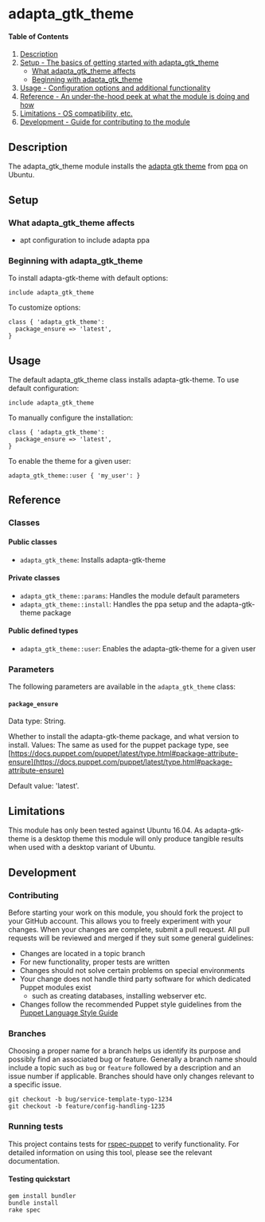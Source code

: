 # adapta_gtk_theme

#### Table of Contents

1. [Description](#description)
1. [Setup - The basics of getting started with adapta_gtk_theme](#setup)
    * [What adapta_gtk_theme affects](#what-adapta_gtk_theme-affects)
    * [Beginning with adapta_gtk_theme](#beginning-with-adapta_gtk_theme)
1. [Usage - Configuration options and additional functionality](#usage)
1. [Reference - An under-the-hood peek at what the module is doing and how](#reference)
1. [Limitations - OS compatibility, etc.](#limitations)
1. [Development - Guide for contributing to the module](#development)

## Description

The adapta_gtk_theme module installs the [adapta gtk theme](https://github.com/adapta-project/adapta_gtk_theme) from [ppa](https://launchpad.net/~tista/+archive/ubuntu/adapta) on Ubuntu.

## Setup

### What adapta_gtk_theme affects

* apt configuration to include adapta ppa

### Beginning with adapta_gtk_theme

To install adapta-gtk-theme with default options:

`include adapta_gtk_theme`

To customize options:

```puppet
class { 'adapta_gtk_theme':
  package_ensure => 'latest',
}
```

## Usage

The default adapta_gtk_theme class installs adapta-gtk-theme. To use default configuration:

`include adapta_gtk_theme`

To manually configure the installation:

```puppet
class { 'adapta_gtk_theme':
  package_ensure => 'latest',
}
```

To enable the theme for a given user:
```puppet
adapta_gtk_theme::user { 'my_user': }
```

## Reference

### Classes

#### Public classes

* `adapta_gtk_theme`: Installs adapta-gtk-theme

#### Private classes

* `adapta_gtk_theme::params`: Handles the module default parameters
* `adapta_gtk_theme::install`: Handles the ppa setup and the adapta-gtk-theme package

#### Public defined types

* `adapta_gtk_theme::user`: Enables the adapta-gtk-theme for a given user

### Parameters

The following parameters are available in the `adapta_gtk_theme` class:

#### `package_ensure`

Data type: String.

Whether to install the adapta-gtk-theme package, and what version to install. Values: The same as used for the puppet package type, see [https://docs.puppet.com/puppet/latest/type.html#package-attribute-ensure](https://docs.puppet.com/puppet/latest/type.html#package-attribute-ensure)

Default value: 'latest'.

## Limitations

This module has only been tested against Ubuntu 16.04.  As adapta-gtk-theme is a desktop theme this module will only produce tangible results when used with a desktop variant of Ubuntu.

## Development

### Contributing

Before starting your work on this module, you should fork the project to your GitHub account. This allows you to freely experiment with your changes. When your changes are complete, submit a pull request. All pull requests will be reviewed and merged if they suit some general guidelines:

* Changes are located in a topic branch
* For new functionality, proper tests are written
* Changes should not solve certain problems on special environments
* Your change does not handle third party software for which dedicated Puppet modules exist
  * such as creating databases, installing webserver etc.
* Changes follow the recommended Puppet style guidelines from the [Puppet Language Style Guide](https://docs.puppet.com/puppet/latest/style_guide.html)

### Branches

Choosing a proper name for a branch helps us identify its purpose and possibly find an associated bug or feature. Generally a branch name should include a topic such as `bug` or `feature` followed by a description and an issue number if applicable. Branches should have only changes relevant to a specific issue.

```
git checkout -b bug/service-template-typo-1234
git checkout -b feature/config-handling-1235
```

### Running tests

This project contains tests for [rspec-puppet](http://rspec-puppet.com/) to verify functionality. For detailed information on using this tool, please see the relevant documentation.

#### Testing quickstart

```
gem install bundler
bundle install
rake spec
```

